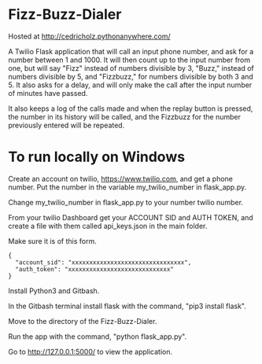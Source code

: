 # Fizz-Buzz-Dialer
Hosted at http://cedricholz.pythonanywhere.com/

A Twilio Flask application that will call an input phone number, and ask for a number between 1 and 1000. It will then count up to the input number from one, but will say "Fizz" instead of numbers divisible by 3, "Buzz," instead of numbers divisible by 5, and "Fizzbuzz," for numbers divisible by both 3 and 5. It also asks for a delay, and will only make the call after the input number of minutes have passed.

It also keeps a log of the calls made and when the replay button is pressed, the number in its history will be called, and the Fizzbuzz for the number previously entered will be repeated.


# To run locally on Windows

Create an account on twilio, https://www.twilio.com, and get a phone number. Put the number in the variable my_twilio_number in flask_app.py.

Change my_twilio_number in flask_app.py to your number twilio number.

From your twilio Dashboard get your ACCOUNT SID and AUTH TOKEN, and create a file with them called api_keys.json in the main folder.

Make sure it is of this form.

```
{
  "account_sid": "xxxxxxxxxxxxxxxxxxxxxxxxxxxxxxxx",
  "auth_token": "xxxxxxxxxxxxxxxxxxxxxxxxxxxxx"
}
```

Install Python3 and Gitbash.

In the Gitbash terminal install flask with the command, "pip3 install flask".

Move to the directory of the Fizz-Buzz-Dialer.

Run the app with the command, "python flask_app.py".

Go to http://127.0.0.1:5000/ to view the application.

